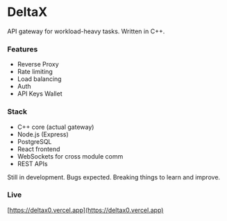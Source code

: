 # DeltaX

API gateway for workload-heavy tasks. Written in C++.

### Features

- Reverse Proxy
- Rate limiting  
- Load balancing  
- Auth
- API Keys Wallet

### Stack

- C++ core (actual gateway)
- Node.js (Express)
- PostgreSQL
- React frontend
- WebSockets for cross module comm
- REST APIs

Still in development. Bugs expected. Breaking things to learn and improve.

### Live

[https://deltax0.vercel.app](https://deltax0.vercel.app)
